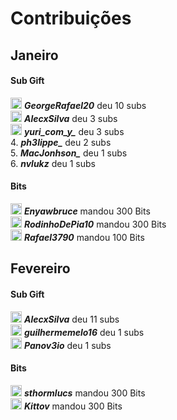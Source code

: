 # Contribuições

## Janeiro
<!-- tabs:start -->

#### **Sub Gift**

<img src="https://static.twitchcdn.net/assets/GiftBadge-Gold_36-1b402f71cfd08a9bcbaa.png" width="18px"/> ***GeorgeRafael20*** deu 10 subs <br>
<img src="https://static.twitchcdn.net/assets/GiftBadge-Silver_36-bb7c268e0452a2cdcc8d.png" width="18px"/> ***AlecxSilva*** deu 3 subs <br>
<img src="https://static.twitchcdn.net/assets/GiftBadge-Bronze_36-fd0ee2ef5196b3414a2f.png" width="18px"/> ***yuri_com_y_*** deu 3 subs <br>
4. ***ph3lippe_*** deu 2 subs <br>
5. ***MacJonhson_*** deu 1 subs <br>
6. ***nvlukz*** deu 1 subs <br>

#### **Bits**

<img src="https://static.twitchcdn.net/assets/BitsBadge-Gold_36-c8f77c18519f2a9a0e1c.png" width="18px"/> ***Enyawbruce*** mandou 300 Bits <br>
<img src="https://static.twitchcdn.net/assets/BitsBadge-Silver_36-2194db3d68f51d3dd14c.png" width="18px"/> ***RodinhoDePia10*** mandou 300 Bits <br>
<img src="https://static.twitchcdn.net/assets/BitsBadge-Bronze_36-a9a8deeb17fa7fd7b7b3.png" width="18px"/> ***Rafael3790*** mandou 100 Bits <br>

<!-- tabs:end -->

## Fevereiro
<!-- tabs:start -->

#### **Sub Gift**

<img src="https://static.twitchcdn.net/assets/GiftBadge-Gold_36-1b402f71cfd08a9bcbaa.png" width="18px"/> ***AlecxSilva*** deu 11 subs <br>
<img src="https://static.twitchcdn.net/assets/GiftBadge-Silver_36-bb7c268e0452a2cdcc8d.png" width="18px"/> ***guilhermemelo16*** deu 1 subs <br>
<img src="https://static.twitchcdn.net/assets/GiftBadge-Bronze_36-fd0ee2ef5196b3414a2f.png" width="18px"/> ***Panov3io*** deu 1 subs <br>

#### **Bits**

<img src="https://static.twitchcdn.net/assets/BitsBadge-Gold_36-c8f77c18519f2a9a0e1c.png" width="18px"/> ***sthormlucs*** mandou 300 Bits <br>
<img src="https://static.twitchcdn.net/assets/BitsBadge-Silver_36-2194db3d68f51d3dd14c.png" width="18px"/> ***Kittov*** mandou 300 Bits <br>

<!-- tabs:end -->